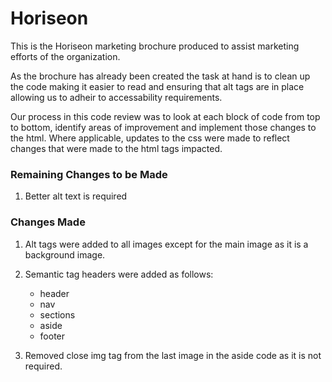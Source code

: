 # Horiseon


This is the Horiseon marketing brochure produced to assist marketing efforts of the organization.

As the brochure has already been created the task at hand is to clean up the code making it easier to read and ensuring that alt tags are in place allowing us to adheir to accessability requirements.

Our process in this code review was to look at each block of code from top to bottom, identify areas of improvement and implement those changes to the html.  Where applicable, updates to the css were made to reflect changes that were made to the html tags impacted.




### **Remaining Changes to be Made**

1. Better alt text is required



### **Changes Made**

1. Alt tags were added to all images except for the main image as it is a background image.

2. Semantic tag headers were added as follows:
    - header
    - nav
    - sections
    - aside
    - footer

3. Removed close img tag from the last image in the aside code as it is not required.


